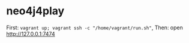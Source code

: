 neo4j4play
========

First: `vagrant up; vagrant ssh -c "/home/vagrant/run.sh"`, Then: open http://127.0.0.1:7474
